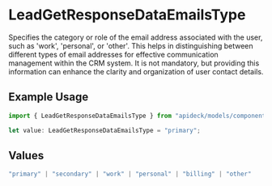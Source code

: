 # LeadGetResponseDataEmailsType

Specifies the category or role of the email address associated with the user, such as 'work', 'personal', or 'other'. This helps in distinguishing between different types of email addresses for effective communication management within the CRM system. It is not mandatory, but providing this information can enhance the clarity and organization of user contact details.

## Example Usage

```typescript
import { LeadGetResponseDataEmailsType } from "apideck/models/components";

let value: LeadGetResponseDataEmailsType = "primary";
```

## Values

```typescript
"primary" | "secondary" | "work" | "personal" | "billing" | "other"
```